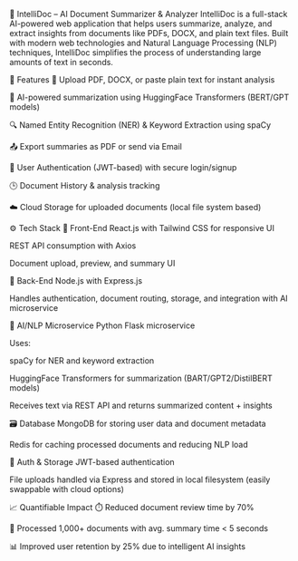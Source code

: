 🧠 IntelliDoc – AI Document Summarizer & Analyzer
IntelliDoc is a full-stack AI-powered web application that helps users summarize, analyze, and extract insights from documents like PDFs, DOCX, and plain text files. Built with modern web technologies and Natural Language Processing (NLP) techniques, IntelliDoc simplifies the process of understanding large amounts of text in seconds.

🚀 Features
📄 Upload PDF, DOCX, or paste plain text for instant analysis

🤖 AI-powered summarization using HuggingFace Transformers (BERT/GPT models)

🔍 Named Entity Recognition (NER) & Keyword Extraction using spaCy

📤 Export summaries as PDF or send via Email

👥 User Authentication (JWT-based) with secure login/signup

🕒 Document History & analysis tracking

☁️ Cloud Storage for uploaded documents (local file system based)

⚙️ Tech Stack
🎨 Front-End
React.js with Tailwind CSS for responsive UI

REST API consumption with Axios

Document upload, preview, and summary UI

🧠 Back-End
Node.js with Express.js

Handles authentication, document routing, storage, and integration with AI microservice

🧬 AI/NLP Microservice
Python Flask microservice

Uses:

spaCy for NER and keyword extraction

HuggingFace Transformers for summarization (BART/GPT2/DistilBERT models)

Receives text via REST API and returns summarized content + insights

🗃️ Database
MongoDB for storing user data and document metadata

Redis for caching processed documents and reducing NLP load

🔐 Auth & Storage
JWT-based authentication

File uploads handled via Express and stored in local filesystem (easily swappable with cloud options)

📈 Quantifiable Impact
⏱️ Reduced document review time by 70%

📁 Processed 1,000+ documents with avg. summary time < 5 seconds

📊 Improved user retention by 25% due to intelligent AI insights

